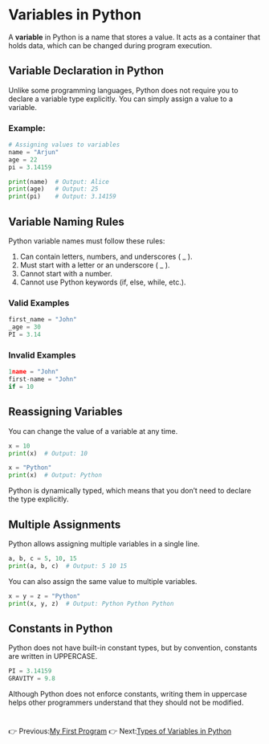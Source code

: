 # Variables in Python
A **variable** in Python is a name that stores a value. It acts as a container that holds data, which can be changed during program execution.
## Variable Declaration in Python
Unlike some programming languages, Python does not require you to declare a variable type explicitly. You can simply assign a value to a variable.
### **Example:**
```python
# Assigning values to variables
name = "Arjun"
age = 22
pi = 3.14159

print(name)  # Output: Alice
print(age)   # Output: 25
print(pi)    # Output: 3.14159
```
## Variable Naming Rules
Python variable names must follow these rules:
1. Can contain letters, numbers, and underscores ( _ ).
2. Must start with a letter or an underscore ( _ ).
3. Cannot start with a number.
4. Cannot use Python keywords (if, else, while, etc.).
### Valid Examples
```python
first_name = "John"
_age = 30
PI = 3.14
```
### Invalid Examples
```python
1name = "John"
first-name = "John"
if = 10
```
## Reassigning Variables
You can change the value of a variable at any time.
```python
x = 10
print(x)  # Output: 10

x = "Python"
print(x)  # Output: Python
```
Python is dynamically typed, which means that you don’t need to declare the type explicitly.
## Multiple Assignments
Python allows assigning multiple variables in a single line.
```python
a, b, c = 5, 10, 15
print(a, b, c)  # Output: 5 10 15
```
You can also assign the same value to multiple variables.
```python
x = y = z = "Python"
print(x, y, z)  # Output: Python Python Python
```
## Constants in Python
Python does not have built-in constant types, but by convention, constants are written in UPPERCASE.
```python
PI = 3.14159
GRAVITY = 9.8
```
Although Python does not enforce constants, writing them in uppercase helps other programmers understand that they should not be modified.
#
👉 Previous:[My First Program](my-first-program.md) 👉 Next:[Types of Variables in Python](Types-of-variables.md)
